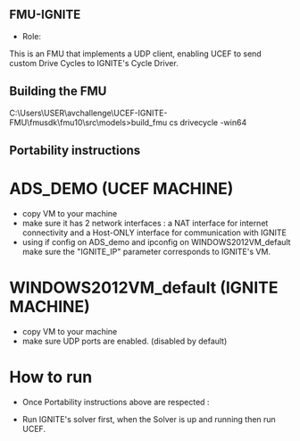 ## FMU-IGNITE

* Role: 

This is an FMU that implements a UDP client, enabling UCEF to send custom Drive Cycles to IGNITE's Cycle Driver.

## Building the FMU

C:\Users\USER\avchallenge\UCEF-IGNITE-FMU\fmusdk\fmu10\src\models>build_fmu cs drivecycle -win64

## Portability instructions

# ADS_DEMO (UCEF MACHINE)

* copy VM to your machine
* make sure it has 2 network interfaces : a NAT interface for internet connectivity and a Host-ONLY interface for communication with IGNITE
* using if config on ADS_demo and ipconfig on WINDOWS2012VM_default make sure the "IGNITE_IP" parameter corresponds to IGNITE's VM.

# WINDOWS2012VM_default (IGNITE MACHINE)

* copy VM to your machine
* make sure UDP ports are enabled. (disabled by default)

# How to run

* Once Portability instructions above are respected : 
- Run IGNITE's solver first, when the Solver is up and running then run UCEF.  
